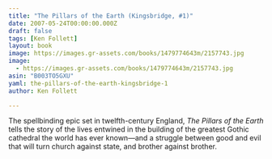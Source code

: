 ```yaml
---
title: "The Pillars of the Earth (Kingsbridge, #1)"
date: 2007-05-24T00:00:00.000Z
draft: false
tags: [Ken Follett]
layout: book
image: https://images.gr-assets.com/books/1479774643m/2157743.jpg
image: 
  - https://images.gr-assets.com/books/1479774643m/2157743.jpg
asin: "B003TO5GXU"
yaml: the-pillars-of-the-earth-kingsbridge-1
author: Ken Follett

---
```


The spellbinding epic set in twelfth-century England, *The Pillars of the Earth* tells the story of the lives entwined in the building of the greatest Gothic cathedral the world has ever known—and a struggle between good and evil that will turn church against state, and brother against brother.